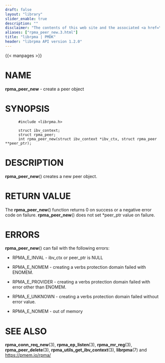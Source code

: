 ```yaml
---
draft: false
layout: "library"
slider_enable: true
description: ""
disclaimer: "The contents of this web site and the associated <a href=\"https://github.com/pmem\">GitHub repositories</a> are BSD-licensed open source."
aliases: ["rpma_peer_new.3.html"]
title: "librpma | PMDK"
header: "librpma API version 1.2.0"
---
```

{{< manpages >}}

[comment]: <> (SPDX-License-Identifier: BSD-3-Clause)
[comment]: <> (Copyright 2020-2023, Intel Corporation)

# NAME

**rpma_peer_new** - create a peer object

# SYNOPSIS

          #include <librpma.h>

          struct ibv_context;
          struct rpma_peer;
          int rpma_peer_new(struct ibv_context *ibv_ctx, struct rpma_peer **peer_ptr);

# DESCRIPTION

**rpma_peer_new**() creates a new peer object.

# RETURN VALUE

The **rpma_peer_new**() function returns 0 on success or a negative
error code on failure. **rpma_peer_new**() does not set \*peer_ptr value
on failure.

# ERRORS

**rpma_peer_new**() can fail with the following errors:

-   RPMA_E\_INVAL - ibv_ctx or peer_ptr is NULL

-   RPMA_E\_NOMEM - creating a verbs protection domain failed with
    ENOMEM.

-   RPMA_E\_PROVIDER - creating a verbs protection domain failed with
    error other than ENOMEM.

-   RPMA_E\_UNKNOWN - creating a verbs protection domain failed without
    error value.

-   RPMA_E\_NOMEM - out of memory

# SEE ALSO

**rpma_conn_req_new**(3), **rpma_ep_listen**(3), **rpma_mr_reg**(3),
**rpma_peer_delete**(3), **rpma_utils_get_ibv_context**(3),
**librpma**(7) and https://pmem.io/rpma/
